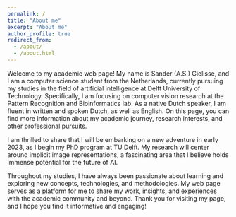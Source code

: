 ```yaml
---
permalink: /
title: "About me"
excerpt: "About me"
author_profile: true
redirect_from: 
  - /about/
  - /about.html
---
```


Welcome to my academic web page! My name is Sander (A.S.) Gielisse, and I am a computer science student from the Netherlands, currently pursuing my studies in the field of artificial intelligence at Delft University of Technology. Specifically, I am focusing on computer vision research at the Pattern Recognition and Bioinformatics lab. As a native Dutch speaker, I am fluent in written and spoken Dutch, as well as English. On this page, you can find more information about my academic journey, research interests, and other professional pursuits.

I am thrilled to share that I will be embarking on a new adventure in early 2023, as I begin my PhD program at TU Delft. My research will center around implicit image representations, a fascinating area that I believe holds immense potential for the future of AI.

Throughout my studies, I have always been passionate about learning and exploring new concepts, technologies, and methodologies. My web page serves as a platform for me to share my work, insights, and experiences with the academic community and beyond. Thank you for visiting my page, and I hope you find it informative and engaging!
